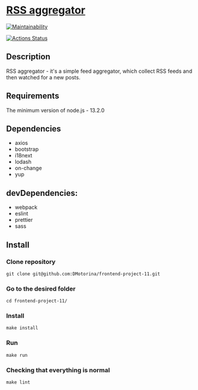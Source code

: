 # [RSS aggregator](https://frontend-project-11-one-mu.vercel.app)

[![Maintainability](https://api.codeclimate.com/v1/badges/d161ebaa720856f08521/maintainability)](https://codeclimate.com/github/DMotorina/frontend-project-11/maintainability)

[![Actions Status](https://github.com/DMotorina/frontend-project-11/actions/workflows/hexlet-check.yml/badge.svg)](https://github.com/DMotorina/frontend-project-11/actions)

## Description
RSS aggregator - it's a simple feed aggregator, which collect RSS feeds and then watched for a new posts.

## Requirements
The minimum version of node.js - 13.2.0

## Dependencies
- axios
- bootstrap
- i18next
- lodash
- on-change
- yup

## devDependencies:
- webpack
- eslint
- prettier
- sass

## Install

### Clone repository
```
git clone git@github.com:DMotorina/frontend-project-11.git
``` 

### Go to the desired folder
```
cd frontend-project-11/
```

### Install
```
make install
```

### Run
```
make run
```

### Checking that everything is normal
```
make lint
```
